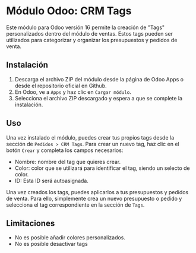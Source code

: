 # Módulo Odoo: CRM Tags

Este módulo para Odoo versión 16 permite la creación de "Tags" personalizados dentro del módulo de ventas. Estos tags pueden ser utilizados para categorizar y organizar los presupuestos y pedidos de venta.

## Instalación

1. Descarga el archivo ZIP del módulo desde la página de Odoo Apps o desde el repositorio oficial en Github.
2. En Odoo, ve a `Apps` y haz clic en `Cargar módulo`.
3. Selecciona el archivo ZIP descargado y espera a que se complete la instalación.

## Uso

Una vez instalado el módulo, puedes crear tus propios tags desde la sección de `Pedidos > CRM Tags`. Para crear un nuevo tag, haz clic en el botón `Crear` y completa los campos necesarios:

- Nombre: nombre del tag que quieres crear.
- Color: color que se utilizará para identificar el tag, siendo un selecto de color.
- ID: Esta ID será autoasignada.

Una vez creados los tags, puedes aplicarlos a tus presupuestos y pedidos de venta. Para ello, simplemente crea un nuevo presupuesto o pedido y selecciona el tag correspondiente en la sección de `Tags`.

## Limitaciones

- No es posible añadir colores personalizados.
- No es posible desactivar tags

